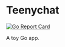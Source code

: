 # Teenychat

[![Go Report Card](https://goreportcard.com/badge/github.com/segfault88/teenychat)](https://goreportcard.com/report/github.com/segfault88/teenychat)

A toy Go app.